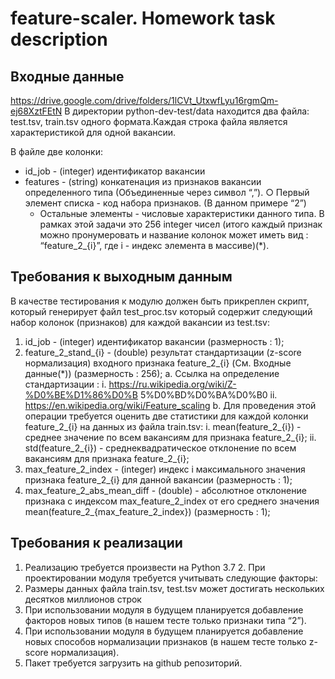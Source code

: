 # feature-scaler. Homework task description

## Входные данные 
https://drive.google.com/drive/folders/1lCVt_UtxwfLyu16rgmQm-ej68XztFEtN 
В директории python-dev-test/data находится два файла: test.tsv, train.tsv одного формата.Каждая строка файла является характеристикой для одной вакансии.

В файле две колонки: 
* id_job - (integer) идентификатор вакансии 
* features - (string) конкатенация из признаков вакансии определенного типа (Объединенные через символ “,”). ○ Первый элемент списка - код набора признаков. (В данном примере “2”) 
  * Остальные элементы - числовые характеристики данного типа. В рамках этой задачи это 256 integer чисел 
(итого каждый признак можно пронумеровать и название колонок может иметь вид : “feature_2_{i}”, где i - индекс элемента в массиве)(*).

## Требования к выходным данным 
В качестве тестирования к модулю должен быть прикреплен скрипт, который генерирует файл test_proc.tsv который содержит следующий набор колонок (признаков) для каждой вакансии из test.tsv: 
1. id_job - (integer) идентификатор вакансии (размерность : 1); 
2. feature_2_stand_{i} - (double) результат стандартизации (z-score нормализация) входного признака feature_2_{i} (См. Входные данные(*)) (размерность : 256); 
  a. Ссылка на определение стандартизации : 
    i. https://ru.wikipedia.org/wiki/Z-%D0%BE%D1%86%D0%B 5%D0%BD%D0%BA%D0%B0 
    ii. https://en.wikipedia.org/wiki/Feature_scaling b. Для проведения этой операции требуется оценить две статистики для каждой колонки feature_2_{i} на данных из файла train.tsv: 
    i. mean(feature_2_{i}) - среднее значение по всем вакансиям для признака feature_2_{i}; 
    ii. std(feature_2_{i}) - среднеквадратическое 
отклонение по всем вакансиям для признака 
feature_2_{i}; 
3. max_feature_2_index - (integer) индекс i максимального значения признака feature_2_{i} для данной вакансии (размерность : 1); 
4. max_feature_2_abs_mean_diff - (double) - абсолютное отклонение признака с индексом max_feature_2_index от его среднего значения mean(feature_2_{max_feature_2_index}) (размерность : 1);

## Требования к реализации 
1. Реализацию требуется произвести на Python 3.7 2. При проектировании модуля требуется учитывать следующие факторы: 
 1. Размеры данных файла train.tsv, test.tsv может достигать нескольких десятков миллионов строк 
 2. При использовании модуля в будущем планируется добавление факторов новых типов (в нашем тесте только признаки типа “2”). 
 3. При использовании модуля в будущем планируется добавление новых способов нормализации признаков (в нашем тесте только z-score нормализация). 
2. Пакет требуется загрузить на github репозиторий.
